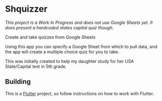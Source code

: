 # Shquizzer

*This project is a Work In Progress and does not use Google Sheets yet. It does present a hardcoded states capital quiz though.*

Create and take quizzes from Google Sheets

Using this app you can specify a Google Sheet from which to 
pull data, and the app will create a multiple choice quiz
for you to take.

This was initially created to help my daughter study for
her USA State/Capital test in 5th grade.

## Building

This is a [Flutter](https://flutter.dev/) project, so follow instructions on how to work
with Flutter.
